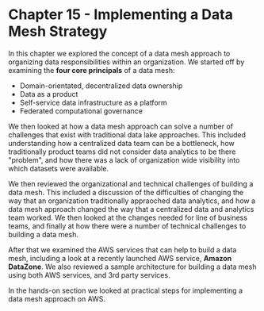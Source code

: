 # Chapter 15 - Implementing a Data Mesh Strategy

In this chapter we explored the concept of a data mesh approach to organizing data responsibilities within an organization. We started off by
examining the **four core principals** of a data mesh:

- Domain-orientated, decentralized data ownership
- Data as a product
- Self-service data infrastructure as a platform
- Federated computational governance

We then looked at how a data mesh approach can solve a number of challenges that exist with traditional data lake approaches. This included
understanding how a centralized data team can be a bottleneck, how traditionally product teams did not consider data analytics to be there
"problem", and how there was a lack of organization wide visibility into which datasets were available. 

We then reviewed the organizational and technical challenges of building a data mesh. This included a discussion of the difficulties of
changing the way that an organization traditionally appraoched data analytics, and how a data mesh approach changed the way that a
centralized data and analytics team worked. We then looked at the changes needed for line of business teams, and finally at how there
were a number of technical challenges to building a data mesh. 

After that we examined the AWS services that can help to build a data mesh, including a look at a recently launched AWS service, **Amazon DataZone**.
We also reviewed a sample architecture for building a data mesh using both AWS services, and 3rd party services. 

In the hands-on section we looked at practical steps for implementing a data mesh approach on AWS.










